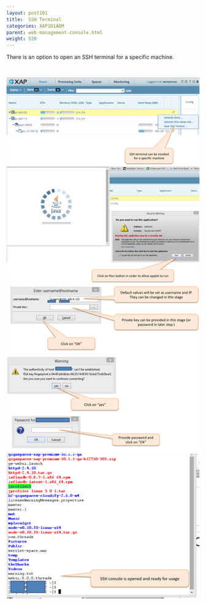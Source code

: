```yaml
---
layout: post101
title:  SSH Terminal
categories: XAP101ADM
parent: web-management-console.html
weight: 520
---
```







There is an option to open an SSH terminal for a specific machine.

<br>

![options_to_open_ssh_9_6.png](/attachment_files/web-console/ssh1.png)
<br>
![options_to_open_ssh_9_6.png](/attachment_files/web-console/ssh2.png)
<br>
![options_to_open_ssh_9_6.png](/attachment_files/web-console/ssh3.png)
<br>
![options_to_open_ssh_9_6.png](/attachment_files/web-console/ssh4.png)





